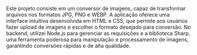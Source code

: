 Este projeto consiste em um conversor de imagens, capaz de transformar arquivos nos formatos JPG, PNG e WEBP. A aplicação oferece uma interface intuitiva desenvolvida em HTML e CSS, que permite aos usuários fazer upload de imagens e escolher o formato desejado para conversão. No backend, utilizei Node.js para gerenciar as requisições e a biblioteca Sharp, uma ferramenta poderosa para manipulação e processamento de imagens, garantindo conversões rápidas e de alta qualidade.
